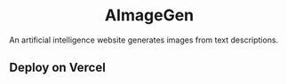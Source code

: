 <h1 align="center">AImageGen</h1>
An artificial intelligence website generates images from text descriptions.

## Deploy on Vercel

